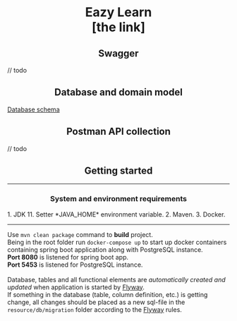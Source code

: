 <h1 align="center">Eazy Learn <br> [the link]</h1>

<h2 align="center">Swagger</h2>
// todo

<h2 align="center">Database and domain model</h2>

[Database schema](https://dbdiagram.io/d/613ce070825b5b0146fd85d9)

<h2 align="center">Postman API collection </h2>
// todo

<h2 align="center">Getting started</h2>
<hr>

<h3 align="center">System and environment requirements</h3>
1. JDK 11. Setter *JAVA_HOME* environment variable.
2. Maven.
3. Docker.
<hr>

Use `mvn clean package` command to **build** project. <br>
Being in the root folder run `docker-compose up` 
to start up docker containers containing spring boot application along with PostgreSQL instance. <br>
**Port 8080** is listened for spring boot app. <br>
**Port 5453** is listened for PostgreSQL instance.
<br><br>
Database, tables and all functional elements are *automatically
created and updated* when application is started by [Flyway](https://flywaydb.org/). <br>
If something in the database (table, column definition, etc.)
is getting change, all changes should be placed as a new sql-file
in the `resource/db/migration` folder according to the [Flyway](https://flywaydb.org/) rules.